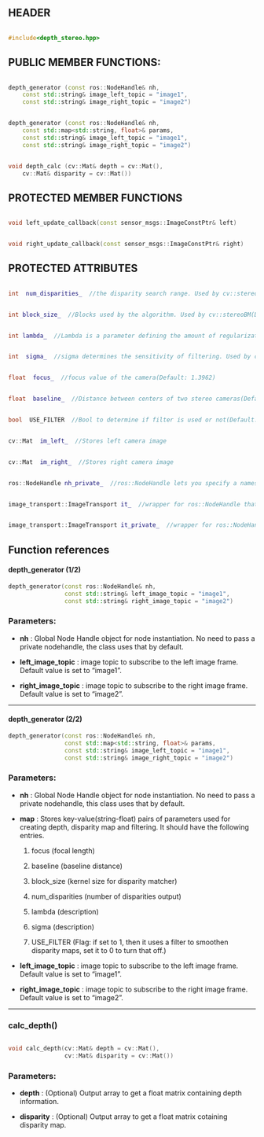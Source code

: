 
## HEADER

  

```c++

#include<depth_stereo.hpp>

```

  

## PUBLIC MEMBER FUNCTIONS:

  

```c++

depth_generator (const ros::NodeHandle& nh,
    const std::string& image_left_topic = "image1",
	const std::string& image_right_topic = "image2")

```

```c++

depth_generator (const ros::NodeHandle& nh,
	const std::map<std::string, float>& params,
	const std::string& image_left_topic = "image1",
	const std::string& image_right_topic = "image2")

```

```c++

void depth_calc (cv::Mat& depth = cv::Mat(),
	cv::Mat& disparity = cv::Mat())

```

  

## PROTECTED MEMBER FUNCTIONS

  

```c++

void left_update_callback(const sensor_msgs::ImageConstPtr& left)

```

```c++

void right_update_callback(const sensor_msgs::ImageConstPtr& right)

```

  

## PROTECTED ATTRIBUTES

  

```c++

int  num_disparities_  //the disparity search range. Used by cv::stereoBM(Default: 2*16)

```

```c++

int block_size_  //Blocks used by the algorithm. Used by cv::stereoBM(Default: 5)

```

```c++

int lambda_  //Lambda is a parameter defining the amount of regularization during filtering. Used by cv::ximgproc::DisparityWLSFilter(Default: 8000)

```

```c++

int  sigma_  //sigma determines the sensitivity of filtering. Used by cv::ximgproc::DisparityWLSFilter(Default: 5)

```

```c++

float  focus_  //focus value of the camera(Default: 1.3962)

```

```c++

float  baseline_  //Distance between centers of two stereo cameras(Default: 0.05)

```

```c++

bool  USE_FILTER  //Bool to determine if filter is used or not(Default: true)

```

```c++

cv::Mat  im_left_  //Stores left camera image

```

```c++

cv::Mat  im_right_  //Stores right camera image

```

```c++

ros::NodeHandle nh_private_  //ros::NodeHandle lets you specify a namespace for constructor

```

```c++

image_transport::ImageTransport it_  //wrapper for ros::NodeHandle that specialises for image data.

```

```c++

image_transport::ImageTransport it_private_  //wrapper for ros::NodeHandle that specialises for image data.

```
## Function references

#### depth_generator (1/2)
```c++
depth_generator(const ros::NodeHandle& nh,
			    const std::string& left_image_topic = "image1",
			    const std::string& right_image_topic = "image2")
```


### Parameters:

- **nh** : Global Node Handle object for node instantiation. No need to pass a private nodehandle, the class uses that by default.

- **left_image_topic** : image topic to subscribe to the left image frame. Default value is set to “image1”.

- **right_image_topic** : image topic to subscribe to the right image frame. Default value is set to “image2”.
------

#### depth_generator (2/2)
```c++
depth_generator(const ros::NodeHandle& nh,
				const std::map<std::string, float>& params,
				const std::string& image_left_topic = "image1",
				const std::string& image_right_topic = "image2")
```
  

### Parameters:

- **nh** : Global Node Handle object for node instantiation. No need to pass a private nodehandle, this class uses that by default.
    
- **map** : Stores key-value(string-float) pairs of parameters used for creating depth, disparity map and filtering. It should have the following entries.
    

    1. focus  (focal length)

    2. baseline (baseline distance)

    3. block_size  (kernel size for disparity matcher)

    4. num_disparities  (number of disparities output)

    5. lambda  (description)

    6. sigma  (description)

    7. USE_FILTER  (Flag: if set to 1, then it uses a filter to smoothen disparity maps, set it to 0 to turn that off.)

- **left_image_topic** : image topic to subscribe to the left image frame. Default value is set to “image1”.
    
- **right_image_topic** : image topic to subscribe to the right image frame. Default value is set to “image2”.
--------------------- 
    
### calc_depth()

```c++

void calc_depth(cv::Mat& depth = cv::Mat(),
				cv::Mat& disparity = cv::Mat())

```


### Parameters:

-   **depth** : (Optional) Output array to get a float matrix containing depth information.
    
-   **disparity** : (Optional) Output array to get a float matrix cotaining disparity map.

